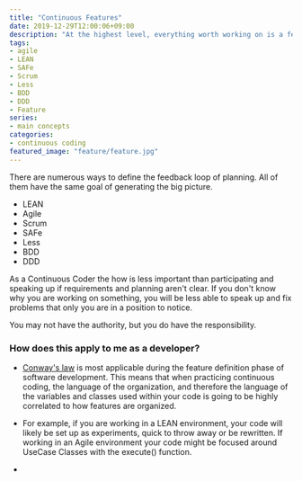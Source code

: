 ```yaml
---
title: "Continuous Features"
date: 2019-12-29T12:00:06+09:00
description: "At the highest level, everything worth working on is a feature. Plan them out, have a goal, determine the customer, define the story."
tags:
- agile
- LEAN
- SAFe
- Scrum
- Less
- BDD
- DDD
- Feature
series:
- main concepts
categories:
- continuous coding
featured_image: "feature/feature.jpg"
---
```


There are numerous ways to define the feedback loop of planning. All of them have the same goal of generating the big picture.

- LEAN
- Agile
- Scrum
- SAFe
- Less
- BDD
- DDD

As a Continuous Coder the how is less important than participating and speaking up if requirements and planning aren't clear.  If you don't know why you are working on something, you will be less able to speak up and fix problems that only you are in a position to notice.

You may not have the authority, but you do have the responsibility. 

### How does this apply to me as a developer?

 - [Conway's law](https://en.wikipedia.org/wiki/Conway%27s_law) is most applicable during the feature definition phase of software development. This means that when practicing continuous coding, the language of the organization, and therefore the language of the variables and classes used within your code is going to be highly correlated to how features are organized.

 - For example, if you are working in a LEAN environment, your code will likely be set up as experiments, quick to throw away or be rewritten. If working in an Agile environment your code might be focused around UseCase Classes with the execute() function.
 -